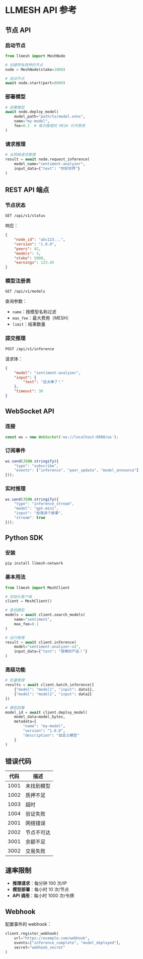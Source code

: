 # LLMESH API 参考

## 节点 API

### 启动节点

```python
from llmesh import MeshNode

# 创建带有质押的节点
node = MeshNode(stake=1000)

# 启动节点
await node.start(port=8080)
```

### 部署模型

```python
# 部署模型
await node.deploy_model(
    model_path="path/to/model.onnx",
    name="my-model",
    fee=0.1  # 每次推理的 MESH 代币费用
)
```

### 请求推理

```python
# 从网络请求推理
result = await node.request_inference(
    model_name="sentiment-analyzer",
    input_data={"text": "你好世界"}
)
```

## REST API 端点

### 节点状态

```
GET /api/v1/status
```

响应：
```json
{
    "node_id": "abc123...",
    "version": "1.0.0",
    "peers": 42,
    "models": 3,
    "stake": 5000,
    "earnings": 123.45
}
```

### 模型注册表

```
GET /api/v1/models
```

查询参数：
- `name`：按模型名称过滤
- `max_fee`：最大费用（MESH）
- `limit`：结果数量

### 提交推理

```
POST /api/v1/inference
```

请求体：
```json
{
    "model": "sentiment-analyzer",
    "input": {
        "text": "这太棒了！"
    },
    "timeout": 30
}
```

## WebSocket API

### 连接

```javascript
const ws = new WebSocket('ws://localhost:8080/ws');
```

### 订阅事件

```javascript
ws.send(JSON.stringify({
    "type": "subscribe",
    "events": ["inference", "peer_update", "model_announce"]
}));
```

### 实时推理

```javascript
ws.send(JSON.stringify({
    "type": "inference_stream",
    "model": "gpt-mini",
    "input": "给我讲个故事",
    "stream": true
}));
```

## Python SDK

### 安装

```bash
pip install llmesh-network
```

### 基本用法

```python
from llmesh import MeshClient

# 初始化客户端
client = MeshClient()

# 查找模型
models = await client.search_models(
    name="sentiment",
    max_fee=0.1
)

# 运行推理
result = await client.inference(
    model="sentiment-analyzer-v2",
    input_data={"text": "很棒的产品！"}
)
```

### 高级功能

```python
# 批量推理
results = await client.batch_inference([
    {"model": "model1", "input": data1},
    {"model": "model2", "input": data2}
])

# 模型部署
model_id = await client.deploy_model(
    model_data=model_bytes,
    metadata={
        "name": "my-model",
        "version": "1.0.0",
        "description": "自定义模型"
    }
)
```

## 错误代码

| 代码 | 描述 |
|------|-------------|
| 1001 | 未找到模型 |
| 1002 | 质押不足 |
| 1003 | 超时 |
| 1004 | 验证失败 |
| 2001 | 网络错误 |
| 2002 | 节点不可达 |
| 3001 | 余额不足 |
| 3002 | 交易失败 |

## 速率限制

- **推理请求**：每分钟 100 次/IP
- **模型部署**：每小时 10 次/节点
- **API 调用**：每小时 1000 次/令牌

## Webhook

配置事件的 webhook：

```python
client.register_webhook(
    url="https://example.com/webhook",
    events=["inference_complete", "model_deployed"],
    secret="webhook_secret"
)
```